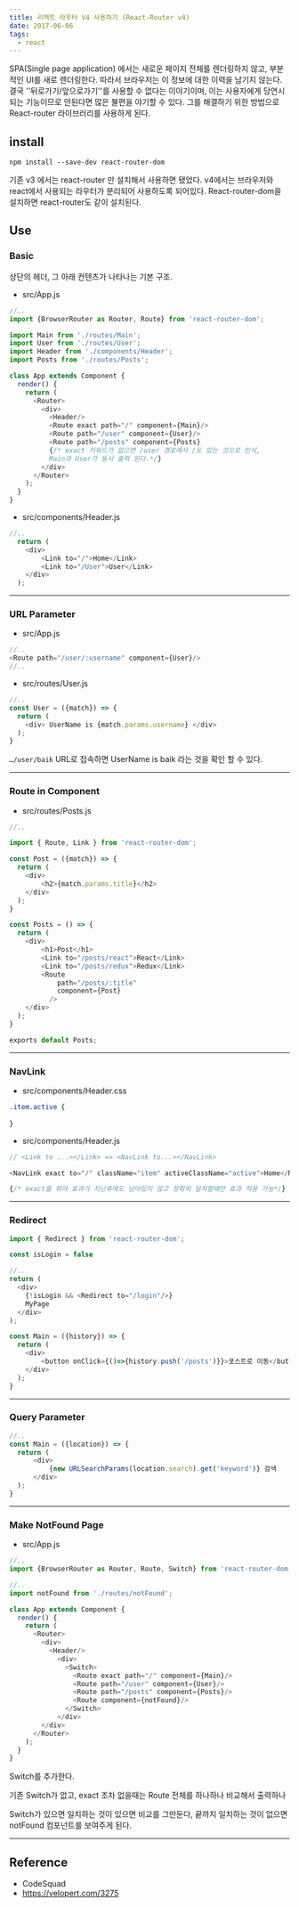 ```yaml
---
title: 리액트 라우터 V4 사용하기 (React-Router v4)
date: 2017-06-06
tags:
  - react
---
```



SPA(Single page application) 에서는 새로운 페이지 전체를 렌더링하지 않고, 부분적인 UI를 새로 렌더링한다.
따라서 브라우저는 이 정보에 대한 이력을 남기지 않는다.
결국 ''뒤로가기/앞으로가기''를 사용할 수 없다는 이야기이며,
이는 사용자에게 당연시 되는 기능이므로 안된다면 많은 불편을 야기할 수 있다.
그를 해결하기 위한 방법으로 React-router 라이브러리를 사용하게 된다.



## install

`npm install --save-dev react-router-dom`

기존 v3 에서는 react-router 만 설치해서 사용하면 됐었다.
v4에서는 브라우저와 react에서 사용되는 라우터가 분리되어 사용하도록 되어있다.
React-router-dom을 설치하면 react-router도 같이 설치된다.



## Use

### Basic 

상단의 헤더, 그 아래 컨텐츠가 나타나는 기본 구조.

- src/App.js

```javascript
//..
import {BrowserRouter as Router, Route} from 'react-router-dom';

import Main from './routes/Main';
import User from './routes/User';
import Header from './components/Header';
import Posts from './routes/Posts';

class App extends Component {
  render() {
    return (
      <Router>
        <div>
          <Header/>
          <Route exact path="/" component={Main}/>
          <Route path="/user" component={User}/>
          <Route path="/posts" component={Posts}
          {/* exact 키워드가 없으면 /user 경로에서 /도 있는 것으로 인식, 
          Main과 User가 동시 출력 된다.*/}
        </div>
      </Router>
    );
  }
}
```



- src/components/Header.js

```javascript
//..
  return (
    <div>
    	<Link to="/">Home</Link>
      	<Link to="/User">User</Link>
    </div>
  );
```



---



### URL Parameter

- src/App.js

```javascript
//..
<Route path="/user/:username" component={User}/>
//..
```



- src/routes/User.js

```javascript
//..
const User = ({match}) => {
  return (
  	<div> UserName is {match.params.username} </div>
  );
}
```

`…/user/baik` URL로 접속하면 UserName is baik 라는 것을 확인 할 수 있다.



---



### Route in Component

- src/routes/Posts.js

```javascript
//..

import { Route, Link } from 'react-router-dom';

const Post = ({match}) => {
  return (
	<div>
    	<h2>{match.params.title}</h2>
    </div>
  );
}

const Posts = () => {
  return (
  	<div>
    	<h1>Post</h1>
      	<Link to="/posts/react">React</Link>
      	<Link to="/posts/redux">Redux</Link>
      	<Route
          	path="/posts/:title"
          	component={Post}
          />
    </div>
  );
}

exports default Posts;
```



---



### NavLink

- src/components/Header.css

```css
.item.active {
  
}
```

- src/components/Header.js

```javascript
// <Link to ...></Link> => <NavLink to...></NavLink>

<NavLink exact to="/" className="item" activeClassName="active">Home</NavLink>

{/* exact를 줘야 효과가 지난후에도 남아있지 않고 정확히 일치할때만 효과 적용 가능*/}
```



---



### Redirect

```javascript
import { Redirect } from 'react-router-dom';

const isLogin = false

//..
return (
  <div>	
	{!isLogin && <Redirect to="/login"/>}
    MyPage
  </div>
);
```



```javascript
const Main = ({history}) => {
  return (
  	<div>
    	<button onClick={()=>{history.push('/posts')}}>포스트로 이동</button>
    </div>
  );
}
```



---



### Query Parameter

```javascript
//..
const Main = ({location}) => {
  return (
      <div>
          {new URLSearchParams(location.search).get('keyword')} 검색
      </div>
  );
}
```



---



### Make NotFound Page

- src/App.js

```javascript
//..
import {BrowserRouter as Router, Route, Switch} from 'react-router-dom';

//..
import notFound from './routes/notFound';

class App extends Component {
  render() {
    return (
      <Router>
        <div>
          <Header/>
          	<div>
              <Switch>
                <Route exact path="/" component={Main}/>
                <Route path="/user" component={User}/>
                <Route path="/posts" component={Posts}/>
                <Route component={notFound}/>
              </Switch>
            </div>
        </div>
      </Router>
    );
  }
}
```

Switch를 추가한다.

기존 Switch가 없고, exact 조차 없을때는 Route 전체를 하나하나 비교해서 출력하나

Switch가 있으면 일치하는 것이 있으면 비교를 그만둔다, 끝까지 일치하는 것이 없으면 notFound 컴포넌트를 보여주게 된다.



---

## Reference

- CodeSquad
- https://velopert.com/3275
